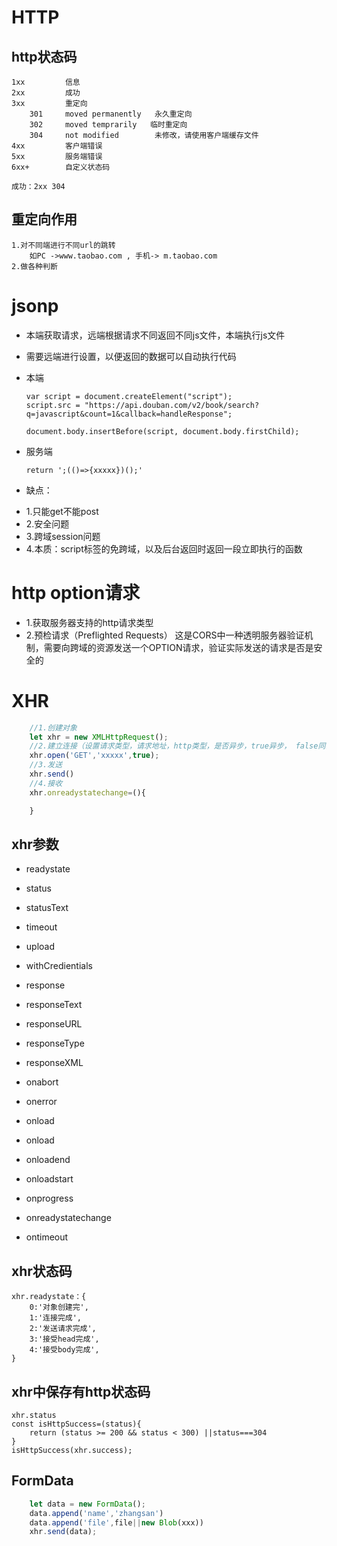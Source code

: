 # HTTP
## http状态码
    1xx         信息
    2xx         成功
    3xx         重定向
        301     moved permanently   永久重定向
        302     moved temprarily   临时重定向
        304     not modified        未修改，请使用客户端缓存文件
    4xx         客户端错误
    5xx         服务端错误      
    6xx+        自定义状态码
    
    成功：2xx 304

<!--more-->

## 重定向作用
    1.对不同端进行不同url的跳转
        如PC ->www.taobao.com , 手机-> m.taobao.com
    2.做各种判断

# jsonp
- 本端获取请求，远端根据请求不同返回不同js文件，本端执行js文件
- 需要远端进行设置，以便返回的数据可以自动执行代码

- 本端    
    ```
    var script = document.createElement("script");
    script.src = "https://api.douban.com/v2/book/search?q=javascript&count=1&callback=handleResponse";

    document.body.insertBefore(script, document.body.firstChild);   
    ```
- 服务端  
    ```
    return ';(()=>{xxxxx})();'
    ```
- 缺点：
* 1.只能get不能post
* 2.安全问题
* 3.跨域session问题
* 4.本质：script标签的免跨域，以及后台返回时返回一段立即执行的函数

# http option请求
- 1.获取服务器支持的http请求类型
- 2.预检请求（Preflighted Requests）
    这是CORS中一种透明服务器验证机制，需要向跨域的资源发送一个OPTION请求，验证实际发送的请求是否是安全的

# XHR
```js
    //1.创建对象
    let xhr = new XMLHttpRequest();
    //2.建立连接（设置请求类型，请求地址，http类型，是否异步，true异步， false同步）
    xhr.open('GET','xxxxx',true);       
    //3.发送
    xhr.send()
    //4.接收
    xhr.onreadystatechange=(){

    }
```
## xhr参数
- readystate

- status
- statusText

- timeout

- upload

- withCredientials

- response
- responseText
- responseURL
- responseType
- responseXML


- onabort
- onerror
- onload
- onload 
- onloadend
- onloadstart
- onprogress
- onreadystatechange
- ontimeout

## xhr状态码
    xhr.readystate：{
        0:'对象创建完',
        1:'连接完成',
        2:'发送请求完成',
        3:'接受head完成',
        4:'接受body完成',
    }
## xhr中保存有http状态码 
    xhr.status
    const isHttpSuccess=(status){
        return (status >= 200 && status < 300) ||status===304
    }
    isHttpSuccess(xhr.success);

## FormData
```js
    let data = new FormData();
    data.append('name','zhangsan')
    data.append('file',file||new Blob(xxx))
    xhr.send(data);
```